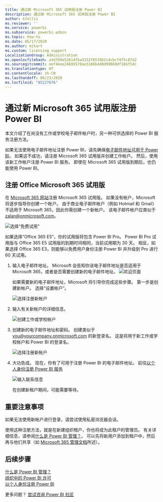 ```yaml
---
title: 通过新 Microsoft 365 试用版注册 Power BI
description: 通过新 Microsoft 365 试用版注册 Power BI
author: kfollis
ms.reviewer: ''
ms.service: powerbi
ms.subservice: powerbi-admin
ms.topic: how-to
ms.date: 05/17/2020
ms.author: mihart
ms.custom: licensing support
LocalizationGroup: Administration
ms.openlocfilehash: a3df69e52614fba3152f6539b2c4cbcf4f5c87d2
ms.sourcegitcommit: eef4eee24695570ae3186b4d8d99660df16bf54c
ms.translationtype: HT
ms.contentlocale: zh-CN
ms.lasthandoff: 06/23/2020
ms.locfileid: "85227676"
---
```

# <a name="signing-up-for-power-bi-with-a-new-microsoft-365-trial"></a>通过新 Microsoft 365 试用版注册 Power BI

本文介绍了在尚没有工作或学校电子邮件帐户时，另一种可供选择的 Power BI 服务注册方法。

如果无法使用电子邮件地址注册 Power BI，请先确保[电子邮件地址可用于 Power BI](../fundamentals/service-self-service-signup-for-power-bi.md#supported-email-addresses)。 如果这不成功，请注册 Microsoft 365 试用版并创建工作帐户。 然后，使用该新工作帐户注册 Power BI 服务。 即使在 Microsoft 365 试用版到期后，也仍能使用 Power BI。

## <a name="sign-up-for-a-microsoft-365-trial-of-office"></a>注册 Office Microsoft 365 试用版

在 [Microsoft 365 网站](https://www.microsoft.com/microsoft-365/business/compare-more-office-365-for-business-plans)注册 Microsoft 365 试用版。 如果没有帐户，Microsoft 将逐步指导你创建一个帐户。 由于商业电子邮件帐户（例如 Hotmail 和 Gmail）不适用于 Microsoft 365，因此你需创建一个新帐户。  该电子邮件帐户应类似于 zalan@onmicrosoft.com。

![选择“免费试用”](media/service-admin-signing-up-for-power-bi-with-a-new-office-365-trial/power-bi-try-free.png)

如果选择“Office 365 E5”，你的试用版将包含 Power BI Pro。 Power BI Pro 试用版与 Office 365 E5 试用版的到期时间相同，当前试用期为 30 天。 相反，如果选择 Office 365 E3，则能够以免费用户身份注册 Power BI 并升级到 Pro 进行 60 天试用。 

1. 输入电子邮件地址。 Microsoft 会告知你该电子邮件地址是否适用于 Microsoft 365，或者是否需要创建新的电子邮件地址。  ![欢迎页面](media/service-admin-signing-up-for-power-bi-with-a-new-office-365-trial/power-bi-setup.png)

    如果需要新的电子邮件地址，Microsoft 将引导你完成这些步骤。 第一步是创建新帐户。 选择“设置帐户”。

    ![选择注册新帐户](media/service-admin-signing-up-for-power-bi-with-a-new-office-365-trial/power-bi-email.png)

2. 输入有关新帐户的详细信息。

    ![创建工作或学校帐户](media/service-admin-signing-up-for-power-bi-with-a-new-office-365-trial/power-bi-enter-info.png)

3. 创建新的电子邮件地址和密码。 创建类似于 you@yourcompany.onmicrosoft.com 的新登录名。 这是将用于新工作或学校帐户和 Power BI 的登录名。

    ![选择注册新帐户](media/service-admin-signing-up-for-power-bi-with-a-new-office-365-trial/power-bi-create-account.png)

4. 大功告成。  现在，你有了可用于注册 Power BI 的电子邮件地址。 前往[以个人身份注册 Power BI 服务](../service-self-service-signup-for-power-bi.md)

     ![输入联系信息](media/service-admin-signing-up-for-power-bi-with-a-new-office-365-trial/power-bi-thank.png)

    在创建新租户期间，可能需要等待。

## <a name="important-considerations"></a>重要注意事项

如果无法使用新帐户进行登录，请尝试使用私密浏览器会话。

使用这种注册方法，就是在新建组织租户，你也将成为此租户的管理员。 有关详细信息，请参阅[什么是 Power BI 管理？](service-admin-administering-power-bi-in-your-organization.md)。 可以先将新用户添加到租户中，然后再与他们共享（如 [Microsoft 365 管理文档](https://support.office.com/article/Add-users-individually-to-Office-365---Admin-Help-1970f7d6-03b5-442f-b385-5880b9c256ec)所述）。

## <a name="next-steps"></a>后续步骤

[什么是 Power BI 管理？](service-admin-administering-power-bi-in-your-organization.md)  
[组织中的 Power BI 许可](service-admin-licensing-organization.md)  
[以个人身份注册 Power BI](../fundamentals/service-self-service-signup-for-power-bi.md)

更多问题？ [尝试咨询 Power BI 社区](https://community.powerbi.com/)
